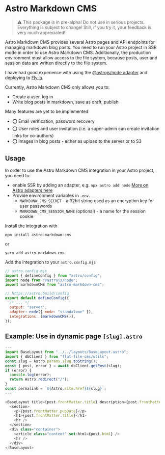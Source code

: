 # Astro Markdown CMS

> :warning: This package is in pre-alpha! Do not use in serious projects. Everything is subject to change! Still, if you try it, your feedback is very much appreciated!

Astro Markdown CMS provides several Astro pages and API endpoints for managing markdown blog posts. You need to run your Astro project in SSR mode in order to use Astro Markdown CMS. Additionally, the production environment must allow access to the file system, because posts, user and session data are written directly to the file system.

I have had good experience with using the [@astrojs/node adapter](https://www.npmjs.com/package/@astrojs/node) and deploying to [Fly.io](https://fly.io).

Currently, Astro Markdown CMS only allows you to:

- Create a user, log in
- Write blog posts in markdown, save as draft, publish

Many features are yet to be implemented

- :o: Email verification, password recovery
- :o: User roles and user invitation (i.e. a super-admin can create invitation links for co-authors)
- :o: Images in blog posts - either as upload to the server or to S3


## Usage

In order to use the Astro Markdown CMS integration in your Astro project, you need to:

- enable SSR by adding an adapter, e.g. `npx astro add node` [More on Astro adapters here](https://astro.build/integrations/adapters/)
- Provide environment variables in `.env`.
  - `MARKDONW_CMS_SECRET` - a 32bit string used as an encryption key for user passwords
  - `MARKDOWN_CMS_SESSION_NAME` (optional) - a name for the session cookie

Install the integration with

```
npm install astro-markdown-cms
```

or

```
yarn add astro-markdown-cms
```

Add the integration to your `astro.config.mjs`

```javascript
// astro.config.mjs
import { defineConfig } from "astro/config";
import node from "@astrojs/node";
import markdownCMS from "astro-markdown-cms";

// https://astro.build/config
export default defineConfig({
  /* ... */
  output: "server",
  adapter: node({ mode: "standalone" }),
  integrations: [markdownCMS()],
});
```

## Example: Use in dynamic page `[slug].astro`

```javascript
---
import BaseLayout from "../../layouts/BaseLayout.astro";
import { dbClient } from "flat-file-cms/utils";
const slug = Astro.params.slug.toString();
const { post, error } = await dbClient.getPost(slug);
if (error) {
  console.log(error);
  return Astro.redirect("/");
}
const permalink = `${Astro.site.href}${slug}`;
---

<BaseLayout title={post.frontMatter.title} description={post.frontMatter.description} permalink={permalink}>
  <section>
    <p>{post.frontMatter.pubDate}</p>
    <h1>{post.frontMatter.title}</h1>
    <hr />
  </section>
  <div class="container">
    <article class="content" set:html={post.html} />
    <hr />
  </div>
</BaseLayout>
```
